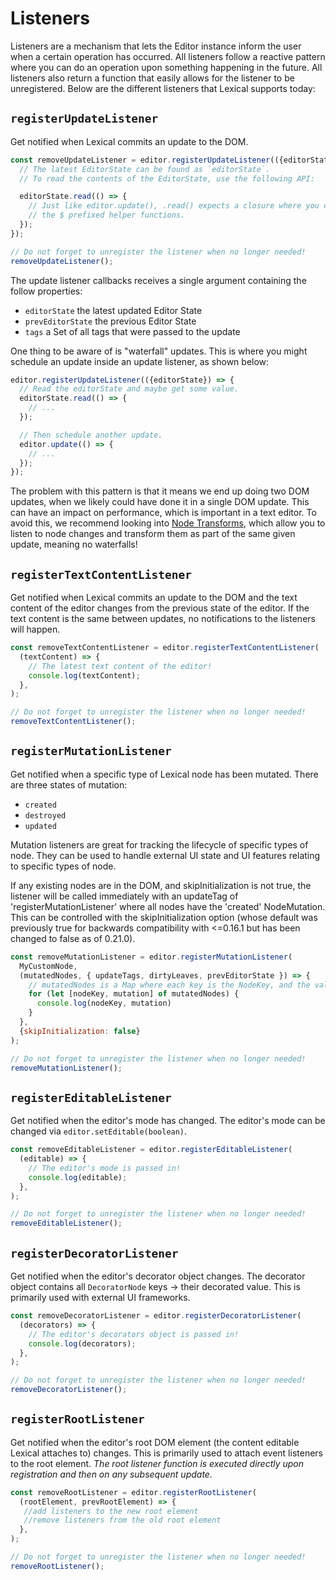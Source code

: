 

# Listeners

Listeners are a mechanism that lets the Editor instance inform the user when a certain operation has occurred. All listeners follow a reactive pattern where you can do an operation upon something happening in the future. All listeners also return a function that easily allows for the
listener to be unregistered. Below are the different listeners that Lexical supports today:

## `registerUpdateListener`

Get notified when Lexical commits an update to the DOM.

```js
const removeUpdateListener = editor.registerUpdateListener(({editorState}) => {
  // The latest EditorState can be found as `editorState`.
  // To read the contents of the EditorState, use the following API:

  editorState.read(() => {
    // Just like editor.update(), .read() expects a closure where you can use
    // the $ prefixed helper functions.
  });
});

// Do not forget to unregister the listener when no longer needed!
removeUpdateListener();
```

The update listener callbacks receives a single argument containing the follow properties:

- `editorState` the latest updated Editor State
- `prevEditorState` the previous Editor State
- `tags` a Set of all tags that were passed to the update

One thing to be aware of is "waterfall" updates. This is where you might schedule an update inside an update
listener, as shown below:

```js
editor.registerUpdateListener(({editorState}) => {
  // Read the editorState and maybe get some value.
  editorState.read(() => {
    // ...
  });

  // Then schedule another update.
  editor.update(() => {
    // ...
  });
});
```

The problem with this pattern is that it means we end up doing two DOM updates, when we likely could have
done it in a single DOM update. This can have an impact on performance, which is important in a text editor.
To avoid this, we recommend looking into [Node Transforms](https://lexical.dev/docs/concepts/transforms), which allow you to listen to node changes and
transform them as part of the same given update, meaning no waterfalls!

## `registerTextContentListener`

Get notified when Lexical commits an update to the DOM and the text content of the editor changes from
the previous state of the editor. If the text content is the same between updates, no notifications to
the listeners will happen.

```js
const removeTextContentListener = editor.registerTextContentListener(
  (textContent) => {
    // The latest text content of the editor!
    console.log(textContent);
  },
);

// Do not forget to unregister the listener when no longer needed!
removeTextContentListener();
```

## `registerMutationListener`

Get notified when a specific type of Lexical node has been mutated. There are three states of mutation:

- `created`
- `destroyed`
- `updated`

Mutation listeners are great for tracking the lifecycle of specific types of node. They can be used to
handle external UI state and UI features relating to specific types of node.

If any existing nodes are in the DOM, and skipInitialization is not true, the listener
will be called immediately with an updateTag of 'registerMutationListener' where all
nodes have the 'created' NodeMutation. This can be controlled with the skipInitialization option
(whose default was previously true for backwards compatibility with &lt;=0.16.1 but has been changed to false as of 0.21.0).

```js
const removeMutationListener = editor.registerMutationListener(
  MyCustomNode,
  (mutatedNodes, { updateTags, dirtyLeaves, prevEditorState }) => {
    // mutatedNodes is a Map where each key is the NodeKey, and the value is the state of mutation.
    for (let [nodeKey, mutation] of mutatedNodes) {
      console.log(nodeKey, mutation)
    }
  },
  {skipInitialization: false}
);

// Do not forget to unregister the listener when no longer needed!
removeMutationListener();
```

## `registerEditableListener`

Get notified when the editor's mode has changed. The editor's mode can be changed
via `editor.setEditable(boolean)`.

```js
const removeEditableListener = editor.registerEditableListener(
  (editable) => {
    // The editor's mode is passed in!
    console.log(editable);
  },
);

// Do not forget to unregister the listener when no longer needed!
removeEditableListener();
```

## `registerDecoratorListener`

Get notified when the editor's decorator object changes. The decorator object contains
all `DecoratorNode` keys -> their decorated value. This is primarily used with external
UI frameworks.

```js
const removeDecoratorListener = editor.registerDecoratorListener(
  (decorators) => {
    // The editor's decorators object is passed in!
    console.log(decorators);
  },
);

// Do not forget to unregister the listener when no longer needed!
removeDecoratorListener();
```

## `registerRootListener`

Get notified when the editor's root DOM element (the content editable Lexical attaches to) changes. This is primarily used to
attach event listeners to the root element. *The root listener function is executed directly upon registration and then on any subsequent update.*

```js
const removeRootListener = editor.registerRootListener(
  (rootElement, prevRootElement) => {
   //add listeners to the new root element
   //remove listeners from the old root element
  },
);

// Do not forget to unregister the listener when no longer needed!
removeRootListener();
```
